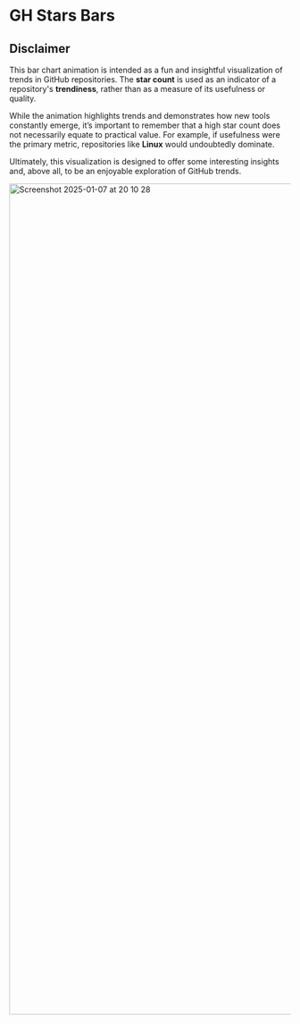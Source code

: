 # GH Stars Bars

## Disclaimer

This bar chart animation is intended as a fun and insightful visualization of trends in GitHub repositories. The **star count** is used as an indicator of a repository's **trendiness**, rather than as a measure of its usefulness or quality.

While the animation highlights trends and demonstrates how new tools constantly emerge, it’s important to remember that a high star count does not necessarily equate to practical value. For example, if usefulness were the primary metric, repositories like **Linux** would undoubtedly dominate.

Ultimately, this visualization is designed to offer some interesting insights and, above all, to be an enjoyable exploration of GitHub trends.

<img width="1488" alt="Screenshot 2025-01-07 at 20 10 28" src="https://github.com/user-attachments/assets/75f6c25d-b421-4118-b968-edaebb65b46c" />
